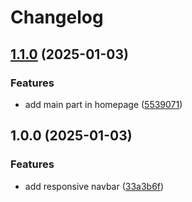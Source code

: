 # Changelog

## [1.1.0](https://github.com/haytia/website/compare/v1.0.0...v1.1.0) (2025-01-03)


### Features

* add main part in homepage ([5539071](https://github.com/haytia/website/commit/55390712ebfacecf7b5d9882b22c7cc338b548a1))

## 1.0.0 (2025-01-03)

### Features

- add responsive navbar ([33a3b6f](https://github.com/haytia/website/commit/33a3b6f62d418de826f7bb4e9a9fbcb36c94728e))
